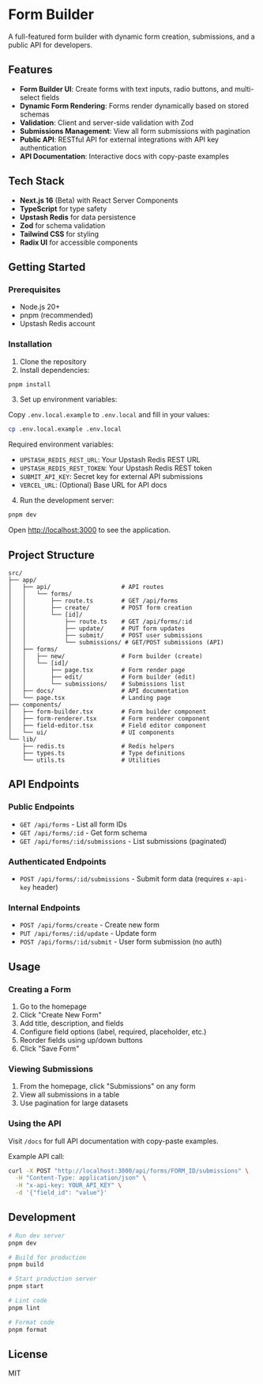 # Form Builder

A full-featured form builder with dynamic form creation, submissions, and a public API for developers.

## Features

- **Form Builder UI**: Create forms with text inputs, radio buttons, and multi-select fields
- **Dynamic Form Rendering**: Forms render dynamically based on stored schemas
- **Validation**: Client and server-side validation with Zod
- **Submissions Management**: View all form submissions with pagination
- **Public API**: RESTful API for external integrations with API key authentication
- **API Documentation**: Interactive docs with copy-paste examples

## Tech Stack

- **Next.js 16** (Beta) with React Server Components
- **TypeScript** for type safety
- **Upstash Redis** for data persistence
- **Zod** for schema validation
- **Tailwind CSS** for styling
- **Radix UI** for accessible components

## Getting Started

### Prerequisites

- Node.js 20+
- pnpm (recommended)
- Upstash Redis account

### Installation

1. Clone the repository
2. Install dependencies:

```bash
pnpm install
```

3. Set up environment variables:

Copy `.env.local.example` to `.env.local` and fill in your values:

```bash
cp .env.local.example .env.local
```

Required environment variables:

- `UPSTASH_REDIS_REST_URL`: Your Upstash Redis REST URL
- `UPSTASH_REDIS_REST_TOKEN`: Your Upstash Redis REST token
- `SUBMIT_API_KEY`: Secret key for external API submissions
- `VERCEL_URL`: (Optional) Base URL for API docs

4. Run the development server:

```bash
pnpm dev
```

Open [http://localhost:3000](http://localhost:3000) to see the application.

## Project Structure

```
src/
├── app/
│   ├── api/                    # API routes
│   │   └── forms/
│   │       ├── route.ts        # GET /api/forms
│   │       ├── create/         # POST form creation
│   │       └── [id]/
│   │           ├── route.ts    # GET /api/forms/:id
│   │           ├── update/     # PUT form updates
│   │           ├── submit/     # POST user submissions
│   │           └── submissions/ # GET/POST submissions (API)
│   ├── forms/
│   │   ├── new/                # Form builder (create)
│   │   └── [id]/
│   │       ├── page.tsx        # Form render page
│   │       ├── edit/           # Form builder (edit)
│   │       └── submissions/    # Submissions list
│   ├── docs/                   # API documentation
│   └── page.tsx                # Landing page
├── components/
│   ├── form-builder.tsx        # Form builder component
│   ├── form-renderer.tsx       # Form renderer component
│   ├── field-editor.tsx        # Field editor component
│   └── ui/                     # UI components
└── lib/
    ├── redis.ts                # Redis helpers
    ├── types.ts                # Type definitions
    └── utils.ts                # Utilities
```

## API Endpoints

### Public Endpoints

- `GET /api/forms` - List all form IDs
- `GET /api/forms/:id` - Get form schema
- `GET /api/forms/:id/submissions` - List submissions (paginated)

### Authenticated Endpoints

- `POST /api/forms/:id/submissions` - Submit form data (requires `x-api-key` header)

### Internal Endpoints

- `POST /api/forms/create` - Create new form
- `PUT /api/forms/:id/update` - Update form
- `POST /api/forms/:id/submit` - User form submission (no auth)

## Usage

### Creating a Form

1. Go to the homepage
2. Click "Create New Form"
3. Add title, description, and fields
4. Configure field options (label, required, placeholder, etc.)
5. Reorder fields using up/down buttons
6. Click "Save Form"

### Viewing Submissions

1. From the homepage, click "Submissions" on any form
2. View all submissions in a table
3. Use pagination for large datasets

### Using the API

Visit `/docs` for full API documentation with copy-paste examples.

Example API call:

```bash
curl -X POST "http://localhost:3000/api/forms/FORM_ID/submissions" \
  -H "Content-Type: application/json" \
  -H "x-api-key: YOUR_API_KEY" \
  -d '{"field_id": "value"}'
```

## Development

```bash
# Run dev server
pnpm dev

# Build for production
pnpm build

# Start production server
pnpm start

# Lint code
pnpm lint

# Format code
pnpm format
```

## License

MIT
